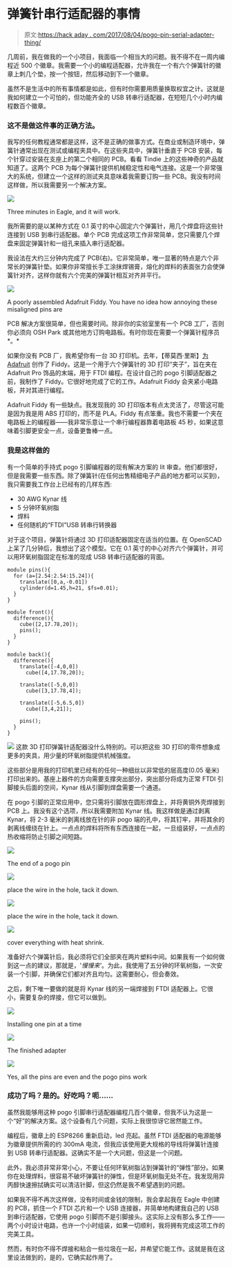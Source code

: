 # 弹簧针串行适配器的事情

> 原文:[https://hack aday . com/2017/08/04/pogo-pin-serial-adapter-thing/](https://hackaday.com/2017/08/04/pogo-pin-serial-adapter-thing/)

几周前，我在做我的一个小项目，我面临一个相当大的问题。我不得不在一周内编程近 500 个徽章。我需要一个小的编程适配器，允许我在一个有六个弹簧针的徽章上刺几个垫，按一个按钮，然后移动到下一个徽章。

虽然不是生活中的所有事情都是如此，但有时你需要用质量换取权宜之计。这就是我如何建立一个可怕的，但功能齐全的 USB 转串行适配器，在短短几个小时内编程数百个徽章。

### 这不是做这件事的正确方法。

我写的任何教程通常都是这样，这不是正确的做事方式。在商业或制造环境中，弹簧针通常出现在测试或编程夹具中。在这些夹具中，弹簧针垂直于 PCB 安装，每个针穿过安装在支座上的第二个相同的 PCB。看看 Tindie 上的这些神奇的产品就知道了。这两个 PCB 为每个弹簧针提供机械稳定性和电气连接。这是一个非常强大的系统，但建立一个这样的测试夹具意味着我需要订购一些 PCB。我没有时间这样做，所以我需要另一个解决方案。

[![](../Images/2bb83f2ab929c9e1612ffff0a07a28d2.png)](https://hackaday.com/wp-content/uploads/2017/07/pogoeagle.png)

Three minutes in Eagle, and it will work.

我所需要的是以某种方式在 0.1 英寸的中心固定六个弹簧针，用几个焊盘将这些针连接到 USB 到串行适配器。单个 PCB 完成这项工作非常简单，您只需要几个焊盘来固定弹簧针和一组孔来插入串行适配器。

我设法在大约三分钟内完成了 PCB(右)。它非常简单，唯一显著的特点是六个非常长的弹簧针垫。如果你非常擅长手工涂抹焊锡膏，熔化的焊料的表面张力会使弹簧针对齐，这样你就有六个完美的弹簧针相互对齐并平行。

[![](../Images/b729739e805fabf728a2d3f4eb4a5d80.png)](https://hackaday.com/wp-content/uploads/2017/07/pogo.jpg)

A poorly assembled Adafruit Fiddy. You have no idea how annoying these misaligned pins are

PCB 解决方案很简单，但也需要时间。除非你的实验室里有一个 PCB 工厂，否则你必须向 OSH Park 或其他地方订购电路板。有时你现在需要一个弹簧针程序员*。*

如果你没有 PCB 厂，我希望你有一台 3D 打印机。去年，【蒂莫西·里斯】[为 Adafruit](https://learn.adafruit.com/fiddy-ftdi-pogo-pin-clip/overview) 创作了 Fiddy。这是一个用于六个弹簧针的 3D 打印“夹子”，旨在夹在 Adafruit Pro 饰品的末端，用于 FTDI 编程。在设计自己的 pogo 引脚适配器之前，我制作了 Fiddy。它很好地完成了它的工作。Adafruit Fiddy 会夹紧小电路板，并对其进行编程。

Adafruit Fiddy 有一些缺点。我发现我的 3D 打印版本有点太灵活了，尽管这可能是因为我是用 ABS 打印的，而不是 PLA。Fiddy 有点笨重。我也不需要一个夹在电路板上的编程器——我非常乐意让一个串行编程器靠着电路板 45 秒，如果这意味着引脚更安全一点，设备更鲁棒一点。

### 我是这样做的

有一个简单的手持式 pogo 引脚编程器的现有解决方案的 lit 审查。他们都很好，但是我需要一些东西。除了弹簧针(在任何出售精细电子产品的地方都可以买到)，我只需要我工作台上已经有的几样东西:

*   30 AWG Kynar 线
*   5 分钟环氧树脂
*   焊料
*   任何随机的“FTDI”USB 转串行转换器

对于这个项目，弹簧针将通过 3D 打印适配器固定在适当的位置。在 OpenSCAD 上呆了几分钟后，我想出了这个模型。它在 0.1 英寸的中心对齐六个弹簧针，并可以用环氧树脂固定在标准的现成 USB 转串行适配器的背面。

```
module pins(){
  for (a=[2.54:2.54:15.24]){
    translate([0,a,-0.01])
    cylinder(d=1.45,h=21, $fs=0.01);
  }
}

module front(){
  difference(){
    cube([2,17.78,20]);
    pins();
  }
}

module back(){
  difference(){
    translate([-4,0,0])
      cube([4,17.78,20]);

    translate([-5,0,0])
      cube([3,17.78,4]);

    translate([-5,6.5,0])
      cube([3,4,21]);

    pins();
  }
}

```

[![](../Images/2e24316b26aa8a5f633cfecdad312632.png)](https://hackaday.com/wp-content/uploads/2017/07/openscad.png) 这款 3D 打印弹簧针适配器没什么特别的。可以把这些 3D 打印的零件想象成更多的夹具，用少量的环氧树脂提供机械强度。

这些部分是用我的打印机里已经有的任何一种细丝以非常低的层高度(0.05 毫米)打印出来的。基座上器件的方向需要支撑突出部分，突出部分将成为正常 FTDI 引脚接头后面的空间，Kynar 线从引脚到焊盘需要一个通道。

在 pogo 引脚的正常应用中，您只需将引脚放在圆形焊盘上，并将黄铜外壳焊接到 PCB 上。我没有这个选项，所以我需要附加 Kynar 线。我这样做是通过剥离 Kynar，将 2-3 毫米的剥离线放在针的非 pogo 端的孔中，将其钉牢，并将其余的剥离线缠绕在针上。一点点的焊料将所有东西连接在一起，一旦组装好，一点点的热收缩将防止引脚之间短路。

[![](../Images/bfaaf557c2cdd837390e555e072f56bc.png)](https://hackaday.com/wp-content/uploads/2017/08/1_bright.png)

The end of a pogo pin

[![](../Images/848defc89c50b9b49dedd1256320f8f0.png)](https://hackaday.com/wp-content/uploads/2017/08/2_bright.png)

place the wire in the hole, tack it down.

[![](../Images/d0c99a1c00f82d75c687cb42a48e6a18.png)](https://hackaday.com/wp-content/uploads/2017/08/3_bright.png)

place the wire in the hole, tack it down.

[![](../Images/a0fbd4a63d28eac4118b75c235ba7612.png)](https://hackaday.com/wp-content/uploads/2017/08/4_bright.png)

cover everything with heat shrink.

准备好六个弹簧针后，我必须将它们全部夹在两片塑料中间。如果我有一个如何做到这一点的建议，那就是，'*慢慢来'*。为此，我使用了五分钟的环氧树脂，一次安装一个引脚，并确保它们都对齐且均匀。这需要耐心，但会奏效。

之后，剩下唯一要做的就是将 Kynar 线的另一端焊接到 FTDI 适配器上。它很小，需要复杂的焊接，但它可以做到。

[![](../Images/e6295a9bf89fd1149ce08c4c1c70ffb3.png)](https://hackaday.com/wp-content/uploads/2017/08/plasticbullshit_bright.png)

Installing one pin at a time

[![](../Images/df7631a581ab6c3ab7f4e301c66a02da.png)](https://hackaday.com/wp-content/uploads/2017/08/final-adapter_bright.png)

The finished adapter

[![](../Images/080d29d38b806c5dd8a559941d3de81d.png)](https://hackaday.com/wp-content/uploads/2017/08/programming_bright.png)

Yes, all the pins are even and the pogo pins work

### 成功了吗？是的。好吃吗？呃……

虽然我能够用这种 pogo 引脚串行适配器编程几百个徽章，但我不认为这是一个“好”的解决方案。这个设备有几个问题，实际上我很惊讶它居然能工作。

编程后，徽章上的 ESP8266 重新启动，led 亮起。虽然 FTDI 适配器的电源能够为徽章提供所需的约 300mA 电流，但我应该使用更大规格的导线将弹簧针连接到 USB 转串行适配器。这确实不是一个大问题，但这是一个问题。

此外，我必须非常非常小心，不要让任何环氧树脂沾到弹簧针的“弹性”部分。如果你在处理焊料，很容易不破坏弹簧针的弹性，但是环氧树脂无处不在。我发现用异丙醇快速擦拭确实可以清洁针脚，但这仍然是我不希望遇到的问题。

如果我不得不再次这样做，没有时间或金钱的限制，我会拿起我在 Eagle 中创建的 PCB，抓住一个 FTDI 芯片和一个 USB 连接器，并简单地构建我自己的 USB 到串行适配器，它使用 pogo 引脚而不是引脚接头。这实际上没有那么多工作——两个小时设计电路，也许一个小时组装，如果一切顺利，我将拥有完成这项工作的完美工具。

然而，有时你不得不焊接和粘合一些垃圾在一起，并希望它能工作。这就是我在这里设法做到的，是的，它确实起作用了。